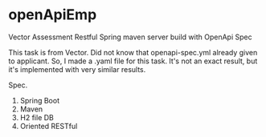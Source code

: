 # openApiEmp
Vector Assessment Restful Spring maven server build with OpenApi Spec 



This task is from Vector.
Did not know that openapi-spec.yml already given to applicant. 
So, I made a .yaml file for this task.
It's not an exact result, but it's implemented with very similar results.


Spec.
1. Spring Boot
2. Maven
3. H2 file DB
4. Oriented RESTful 
